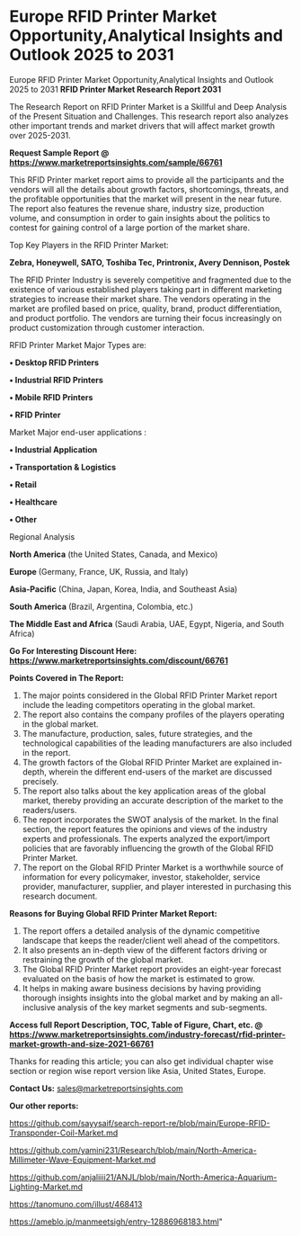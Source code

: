 # Europe RFID Printer Market Opportunity,Analytical Insights and Outlook 2025 to 2031
Europe RFID Printer Market Opportunity,Analytical Insights and Outlook 2025 to 2031
<strong>RFID Printer Market Research Report 2031</strong>

The Research Report on RFID Printer Market is a Skillful and Deep Analysis of the Present Situation and Challenges. This research report also analyzes other important trends and market drivers that will affect market growth over 2025-2031.

<strong>Request Sample Report @ <a href=https://www.marketreportsinsights.com/sample/66761>https://www.marketreportsinsights.com/sample/66761</a></strong>

This RFID Printer market report aims to provide all the participants and the vendors will all the details about growth factors, shortcomings, threats, and the profitable opportunities that the market will present in the near future. The report also features the revenue share, industry size, production volume, and consumption in order to gain insights about the politics to contest for gaining control of a large portion of the market share.

Top Key Players in the RFID Printer Market:

<strong>Zebra, Honeywell, SATO, Toshiba Tec, Printronix, Avery Dennison, Postek</strong>

The RFID Printer Industry is severely competitive and fragmented due to the existence of various established players taking part in different marketing strategies to increase their market share. The vendors operating in the market are profiled based on price, quality, brand, product differentiation, and product portfolio. The vendors are turning their focus increasingly on product customization through customer interaction.

RFID Printer Market Major Types are:

<strong>• Desktop RFID Printers

• Industrial RFID Printers

• Mobile RFID Printers

• RFID Printer</strong>

Market Major end-user applications :

<strong>• Industrial Application

• Transportation & Logistics

• Retail

• Healthcare

• Other</strong>

Regional Analysis

</u><strong><b>North America</b></strong> (the United States, Canada, and Mexico)

<strong><b>Europe </b></strong>(Germany, France, UK, Russia, and Italy)

<strong><b>Asia-Pacific</b></strong> (China, Japan, Korea, India, and Southeast Asia)

<strong><b>South America</b></strong> (Brazil, Argentina, Colombia, etc.)

<strong><b>The Middle East and Africa</b></strong> (Saudi Arabia, UAE, Egypt, Nigeria, and South Africa)

<strong>Go For Interesting Discount Here: <a href=https://www.marketreportsinsights.com/discount/66761>https://www.marketreportsinsights.com/discount/66761</a></strong>

<strong>Points Covered in The Report:</strong>
<ol>
  <li>The major points considered in the Global RFID Printer Market report include the leading competitors operating in the global market.</li>
  <li>The report also contains the company profiles of the players operating in the global market.</li>
  <li>The manufacture, production, sales, future strategies, and the technological capabilities of the leading manufacturers are also included in the report.</li>
  <li>The growth factors of the Global RFID Printer Market are explained in-depth, wherein the different end-users of the market are discussed precisely.</li>
  <li>The report also talks about the key application areas of the global market, thereby providing an accurate description of the market to the readers/users.</li>
  <li>The report incorporates the SWOT analysis of the market. In the final section, the report features the opinions and views of the industry experts and professionals. The experts analyzed the export/import policies that are favorably influencing the growth of the Global RFID Printer Market.</li>
  <li>The report on the Global RFID Printer Market is a worthwhile source of information for every policymaker, investor, stakeholder, service provider, manufacturer, supplier, and player interested in purchasing this research document.</li>
</ol>
<strong>Reasons for Buying Global RFID Printer Market Report:</strong>

<ol>
  <li>The report offers a detailed analysis of the dynamic competitive landscape that keeps the reader/client well ahead of the competitors.</li>
  <li>It also presents an in-depth view of the different factors driving or restraining the growth of the global market.</li>
  <li>The Global RFID Printer Market report provides an eight-year forecast evaluated on the basis of how the market is estimated to grow.</li>
  <li>It helps in making aware business decisions by having providing thorough insights insights into the global market and by making an all-inclusive analysis of the key market segments and sub-segments.</li>
</ol>
<strong>Access full Report Description, TOC, Table of Figure, Chart, etc. @ <a href=https://www.marketreportsinsights.com/industry-forecast/rfid-printer-market-growth-and-size-2021-66761>https://www.marketreportsinsights.com/industry-forecast/rfid-printer-market-growth-and-size-2021-66761</a></strong>


Thanks for reading this article; you can also get individual chapter wise section or region wise report version like Asia, United States, Europe.

<strong>Contact Us:</strong>
sales@marketreportsinsights.com

<strong>Our other reports:</strong>

<a href=https://github.com/sayysaif/search-report-re/blob/main/Europe-RFID-Transponder-Coil-Market.md>https://github.com/sayysaif/search-report-re/blob/main/Europe-RFID-Transponder-Coil-Market.md</a>

<a href=https://github.com/yamini231/Research/blob/main/North-America-Millimeter-Wave-Equipment-Market.md>https://github.com/yamini231/Research/blob/main/North-America-Millimeter-Wave-Equipment-Market.md</a>

<a href=https://github.com/anjaliiii21/ANJL/blob/main/North-America-Aquarium-Lighting-Market.md>https://github.com/anjaliiii21/ANJL/blob/main/North-America-Aquarium-Lighting-Market.md</a>

<a href=https://tanomuno.com/illust/468413>https://tanomuno.com/illust/468413</a>

<a href=https://ameblo.jp/manmeetsigh/entry-12886968183.html>https://ameblo.jp/manmeetsigh/entry-12886968183.html</a>"
